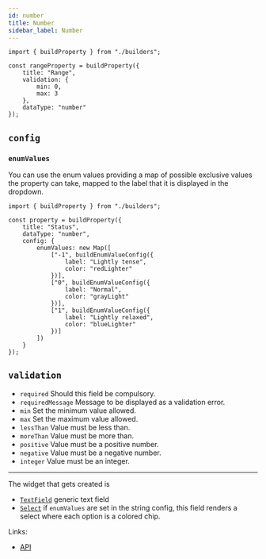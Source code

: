```yaml
---
id: number
title: Number
sidebar_label: Number
---
```


```tsx
import { buildProperty } from "./builders";

const rangeProperty = buildProperty({
    title: "Range",
    validation: {
        min: 0,
        max: 3
    },
    dataType: "number"
});
```


## `config`

### `enumValues`
You can use the enum values providing a map of possible
  exclusive values the property can take, mapped to the label that it is
  displayed in the dropdown.


```tsx
import { buildProperty } from "./builders";

const property = buildProperty({
    title: "Status",
    dataType: "number",
    config: {
        enumValues: new Map([
            ["-1", buildEnumValueConfig({
                label: "Lightly tense",
                color: "redLighter"
            })],
            ["0", buildEnumValueConfig({
                label: "Normal",
                color: "grayLight"
            })],
            ["1", buildEnumValueConfig({
                label: "Lightly relaxed",
                color: "blueLighter"
            })]
        ])
    }
});
```

## `validation`

* `required` Should this field be compulsory.
* `requiredMessage` Message to be displayed as a validation error.
* `min` Set the minimum value allowed.
* `max` Set the maximum value allowed.
* `lessThan` Value must be less than.
* `moreThan` Value must be more than.
* `positive` Value must be a positive number.
* `negative` Value must be a negative number.
* `integer` Value must be an integer.


---

The widget that gets created is
- [`TextField`](api/functions/textfield.md) generic text field
- [`Select`](api/functions/select.md) if `enumValues` are set in the string config, this field renders a select
  where each option is a colored chip.

Links:
- [API](api/interfaces/numberproperty.md)
